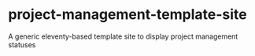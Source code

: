 # project-management-template-site
A generic eleventy-based template site to display project management statuses
